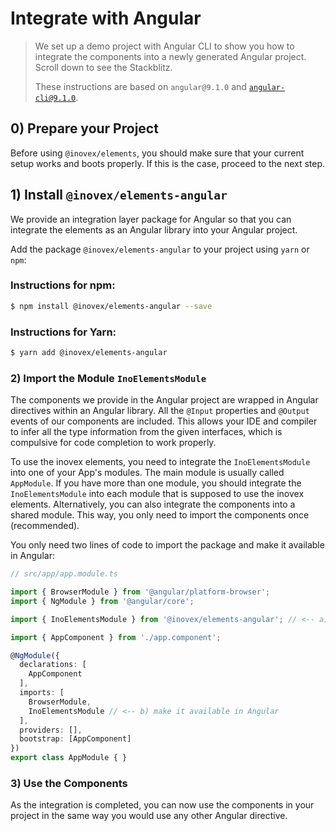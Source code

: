 # Integrate with Angular

> We set up a demo project with Angular CLI to show you how to integrate the components into a newly generated Angular
> project. Scroll down to see the Stackblitz.
>
> These instructions are based on `angular@9.1.0` and [`angular-cli@9.1.0`](https://cli.angular.io/).

## 0) Prepare your Project

Before using `@inovex/elements`, you should make sure that your current setup works and boots properly.
If this is the case, proceed to the next step.

## 1) Install `@inovex/elements-angular`

We provide an integration layer package for Angular so that you can integrate the elements as an Angular library
into your Angular project. 

Add the package `@inovex/elements-angular` to your project using `yarn` or `npm`:

### Instructions for npm:

```sh
$ npm install @inovex/elements-angular --save
```

### Instructions for Yarn:

```sh
$ yarn add @inovex/elements-angular
```

### 2) Import the Module `InoElementsModule`

The components we provide in the Angular project are wrapped in Angular directives within an Angular library.
All the `@Input` properties and `@Output` events of our components are included. This allows your IDE
and compiler to infer all the type information from the given interfaces, which is compulsive for code completion
to work properly.

To use the inovex elements, you need to integrate the `InoElementsModule` into one of your App's
modules. The main module is usually called `AppModule`. If you have more than one module, you should
integrate the `InoElementsModule` into each module that is supposed to use the inovex elements. Alternatively,
 you can also integrate the components into a shared module. This way, you only need to import the components once 
 (recommended).

You only need two lines of code to import the package and make it available in Angular:

```typescript
// src/app/app.module.ts

import { BrowserModule } from '@angular/platform-browser';
import { NgModule } from '@angular/core';

import { InoElementsModule } from '@inovex/elements-angular'; // <-- a) import our package

import { AppComponent } from './app.component';

@NgModule({
  declarations: [
    AppComponent
  ],
  imports: [
    BrowserModule,
    InoElementsModule // <-- b) make it available in Angular
  ],
  providers: [],
  bootstrap: [AppComponent]
})
export class AppModule { }
```

### 3) Use the Components

As the integration is completed, you can now use the components in your project in the same way you would use
any other Angular directive.
<!--
To help you getting started, we created a simple todo app for you to play around with:

<iframe width="100%" height="600px" src="https://stackblitz.com/edit/ino-elements-angular-example?embed=1&file=index.js" />
-->
